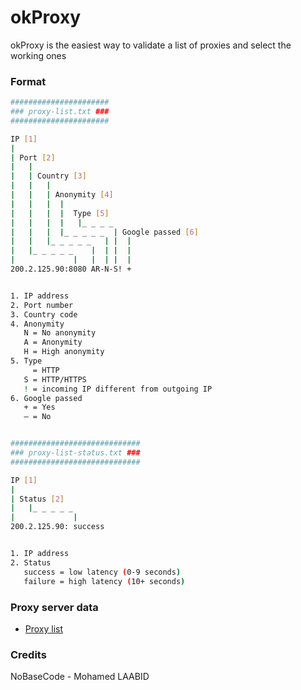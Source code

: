 # okProxy

okProxy is the easiest way to validate a list of proxies and select the working ones


### Format
```bash
######################
### proxy-list.txt ###
######################

IP [1]
|
| Port [2]
|   |
|   | Country [3]
|   |   |
|   |   | Anonymity [4]
|   |   |  |
|   |   |  |  Type [5]
|   |   |  |   |_ _ _ _
|   |   |  |_ _ _ _ _  | Google passed [6]
|   |   |_ _ _ _ _   | |  |
|   |_ _ _ _ _    |  | |  |
|             |   |  | |  |
200.2.125.90:8080 AR-N-S! +


1. IP address
2. Port number
3. Country code
4. Anonymity
   N = No anonymity
   A = Anonymity
   H = High anonymity
5. Type
     = HTTP
   S = HTTP/HTTPS
   ! = incoming IP different from outgoing IP
6. Google passed
   + = Yes
   – = No


#############################
### proxy-list-status.txt ###
#############################

IP [1]
|
| Status [2]
|   |_ _ _ _ _
|             |
200.2.125.90: success


1. IP address
2. Status
   success = low latency (0-9 seconds)
   failure = high latency (10+ seconds)
```

### Proxy server data
* [Proxy list](http://spys.me/proxy.txt)

### Credits
NoBaseCode - Mohamed LAABID